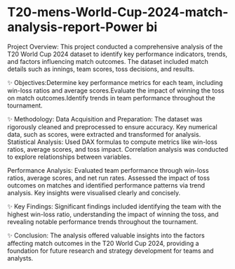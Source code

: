 # T20-mens-World-Cup-2024-match-analysis-report-Power bi


 Project Overview:
This project conducted a comprehensive analysis of the T20 World Cup 2024 dataset to identify key performance indicators, trends, and factors influencing match outcomes. The dataset included match details such as innings, team scores, toss decisions, and results.

✨ Objectives:Determine key performance metrics for each team, including win-loss ratios and average scores.Evaluate the impact of winning the toss on match outcomes.Identify trends in team performance throughout the tournament.

✨ Methodology:
Data Acquisition and Preparation: The dataset was rigorously cleaned and preprocessed to ensure accuracy. Key numerical data, such as scores, were extracted and transformed for analysis.
Statistical Analysis: Used DAX formulas to compute metrics like win-loss ratios, average scores, and toss impact. Correlation analysis was conducted to explore relationships between variables.

Performance Analysis: Evaluated team performance through win-loss ratios, average scores, and net run rates. Assessed the impact of toss outcomes on matches and identified performance patterns via trend analysis. Key insights were visualised clearly and concisely.

✨ Key Findings:
Significant findings included identifying the team with the highest win-loss ratio, understanding the impact of winning the toss, and revealing notable performance trends throughout the tournament.

✨ Conclusion:
The analysis offered valuable insights into the factors affecting match outcomes in the T20 World Cup 2024, providing a foundation for future research and strategy development for teams and analysts.
